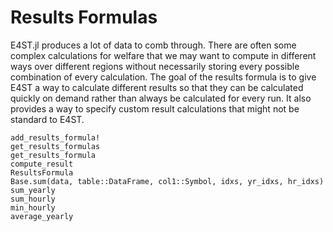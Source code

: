Results Formulas
================
E4ST.jl produces a lot of data to comb through.  There are often some complex calculations for welfare that we may want to compute in different ways over different regions without necessarily storing every possible combination of every calculation.  The goal of the results formula is to give E4ST a way to calculate different results so that they can be calculated quickly on demand rather than always be calculated for every run.  It also provides a way to specify custom result calculations that might not be standard to E4ST.

```@docs
add_results_formula!
get_results_formulas
get_results_formula
compute_result
ResultsFormula
Base.sum(data, table::DataFrame, col1::Symbol, idxs, yr_idxs, hr_idxs)
sum_yearly
sum_hourly
min_hourly
average_yearly
```